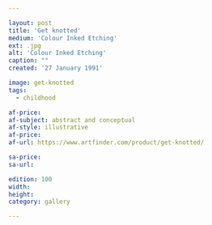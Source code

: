 ```yaml
---

layout: post
title: 'Get knotted'
medium: 'Colour Inked Etching'
ext: .jpg
alt: 'Colour Inked Etching'
caption: ""
created: '27 January 1991'

image: get-knotted
tags:
  - childhood

af-price:
af-subject: abstract and conceptual
af-style: illustrative
af-price:
af-url: https://www.artfinder.com/product/get-knotted/

sa-price:
sa-url:

edition: 100
width:
height:
category: gallery

---
```

